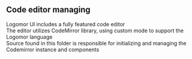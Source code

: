 ## Code editor managing

Logomor UI includes a fully featured code editor  
The editor utilizes CodeMirror library, using custom mode to support the Logomor language  
Source found in this folder is responsible for initializing and managing the Codemirror instance and components
